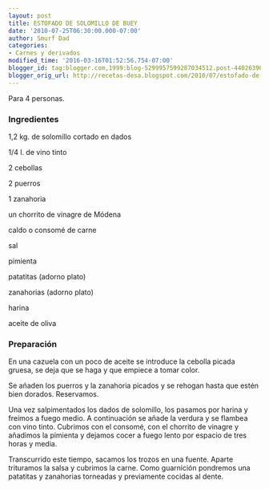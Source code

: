 ```yaml
---
layout: post
title: ESTOFADO DE SOLOMILLO DE BUEY
date: '2010-07-25T06:30:00.000-07:00'
author: Smurf Dad
categories:
- Carnes y derivados
modified_time: '2016-03-16T01:52:56.754-07:00'
blogger_id: tag:blogger.com,1999:blog-5299957599287034512.post-4402639667937567460
blogger_orig_url: http://recetas-desa.blogspot.com/2010/07/estofado-de-solomillo-de-buey.html
---
```


Para 4 personas.

<h3>Ingredientes</h3>


1,2 kg. de solomillo cortado en dados

1/4 l. de vino tinto

2 cebollas

2 puerros

1 zanahoria

un chorrito de vinagre de M&oacute;dena

caldo o consom&eacute; de carne

sal

pimienta

patatitas (adorno plato)

zanahorias (adorno plato)

harina

aceite de oliva

<h3>Preparaci&oacute;n</h3>


En una cazuela con un poco de aceite se introduce la cebolla picada gruesa, se deja que se haga y que empiece a tomar color.

Se a&ntilde;aden los puerros y la zanahoria picados y se rehogan hasta que est&eacute;n bien dorados. Reservamos.

Una vez salpimentados los dados de solomillo, los pasamos por harina y fre&iacute;mos a fuego medio. A continuaci&oacute;n se a&ntilde;ade la verdura y se flambea con vino tinto. Cubrimos con el consom&eacute;, con el chorrito de vinagre y a&ntilde;adimos la pimienta y dejamos cocer a fuego lento por espacio de tres horas y media.

Transcurrido este tiempo, sacamos los trozos en una fuente. Aparte trituramos la salsa y cubrimos la carne. Como guarnici&oacute;n pondremos una patatitas y zanahorias torneadas y previamente cocidas al dente.

